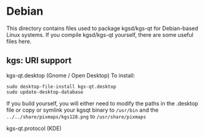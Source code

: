 
Debian
====================
This directory contains files used to package kgsd/kgs-qt
for Debian-based Linux systems. If you compile kgsd/kgs-qt yourself, there are some useful files here.

## kgs: URI support ##


kgs-qt.desktop  (Gnome / Open Desktop)
To install:

	sudo desktop-file-install kgs-qt.desktop
	sudo update-desktop-database

If you build yourself, you will either need to modify the paths in
the .desktop file or copy or symlink your kgsqt binary to `/usr/bin`
and the `../../share/pixmaps/kgs128.png` to `/usr/share/pixmaps`

kgs-qt.protocol (KDE)

